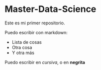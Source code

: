 # Master-Data-Science

Este es mi primer repositorio.

Puedo escribir con markdown:

* Lista de cosas
* Otra cosa
* Y otra más

Puedo escribir en *cursiva*, o en **negrita**

